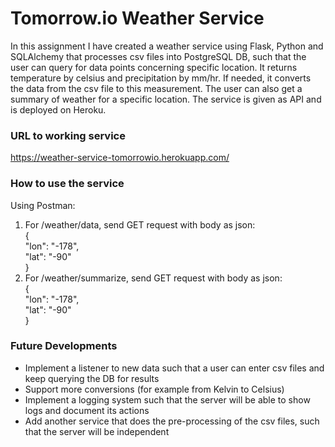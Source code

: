 # Tomorrow.io Weather Service
In this assignment I have created a weather service using Flask, Python and SQLAlchemy that processes csv files into PostgreSQL DB, such that the user can query
for data points concerning specific location. It returns temperature by celsius and precipitation by mm/hr. If needed, it converts the data from the csv file to this measurement.
The user can also get a summary of weather for a specific location.
The service is given as API and is deployed on Heroku.

### URL to working service
https://weather-service-tomorrowio.herokuapp.com/

### How to use the service
Using Postman:
1.	For /weather/data, send GET request with body as json:  
{  
    "lon": "-178",  
    "lat": "-90"  
}
2.	For /weather/summarize, send GET request with body as json:  
{  
    "lon": "-178",   
    "lat": "-90"  
}


### Future Developments
- Implement a listener to new data such that a user can enter csv files and keep querying the DB for results
- Support more conversions (for example from Kelvin to Celsius)
- Implement a logging system such that the server will be able to show logs and document its actions
- Add another service that does the pre-processing of the csv files, such that the server will be independent

